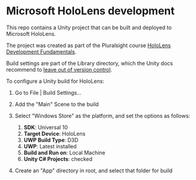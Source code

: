 # Microsoft HoloLens development

This repo contains a Unity project that can be built and deployed to Microsoft HoloLens.

The project was created as part of the Pluralsight course [HoloLens Development Fundamentals][1].

Build settings are part of the Library directory, which the Unity docs recommend to [leave out of version control][2].

To configure a Unity build for HoloLens:

1. Go to File | Build Settings...
2. Add the "Main" Scene to the build
3. Select "Windows Store" as the platform, and set the options as follows:
    1. **SDK**:               Universal 10
    2. **Target Device**:     HoloLens
    3. **UWP Build Type**:    D3D
    4. **UWP**:               Latest installed
    5. **Build and Run on**:  Local Machine
    6. **Unity C# Projects**: checked

4. Create an "App" directory in root, and select that folder for build


[1]: https://app.pluralsight.com/library/courses/hololens-development-fundamentals/
[2]: https://docs.unity3d.com/2017.1/Documentation/Manual/ExternalVersionControlSystemSupport.html

